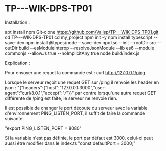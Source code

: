 # TP---WIK-DPS-TP01

Installation :

apt install npm
Git-clone https://github.com/Vallsp/TP---WIK-DPS-TP01.git
cd TP---WIK-DPS-TP01
cd my_project
npm init -y
npm install typescript --save-dev
npm install @types/node --save-dev
npx tsc --init --rootDir src --outDir build --esModuleInterop --resolveJsonModule --lib es6 --module commonjs --allowJs true --noImplicitAny true
node build/index.js

Explication : 

Pour envoyer une requet la commande est : curl http://127.0.0.1/ping

Lorsque le serveur reçoit une requet GET sur /ping il renvoie les header en json  : "{"headers":{"host":"127.0.0.1:3000","user-agent":"curl/8.0.1","accept":"*/*"}}" par contre lorsqu'une autre requet GET différente de /ping est faite, le serveur ne renvoie rien.

Il est possible de changer le port découte du serveur avec la variable d'environnement PING_LISTEN_PORT, il suffit de faire la commande suivante:

"export PING_LISTEN_PORT = 8080"

Si la variable n'est pas définie, le port par défaut est 3000, celui-ci peut aussi être modifier dans le index.ts "const defaultPort = 3000;"